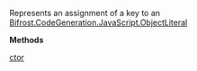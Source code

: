 Represents an assignment of a key to an [Bifrost.CodeGeneration.JavaScript.ObjectLiteral](Bifrost.CodeGeneration.JavaScript.ObjectLiteral)

**Methods**

[ctor](Bifrost.CodeGeneration.JavaScript.KeyAssignment.ctor)
